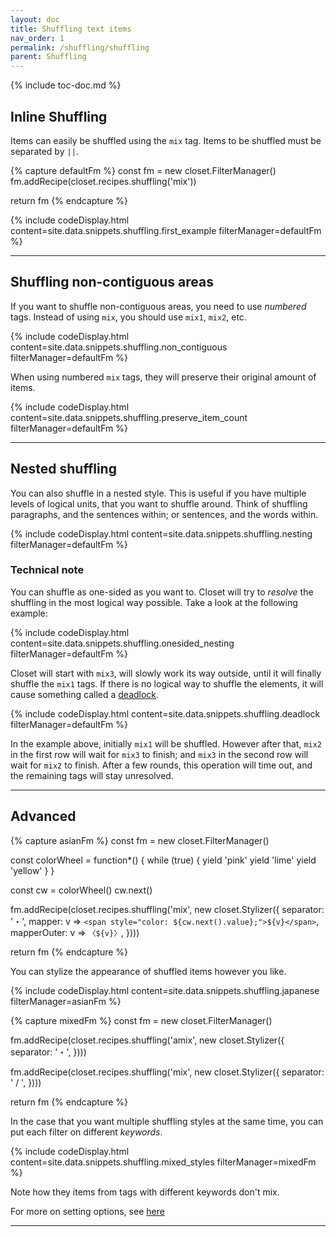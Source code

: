 ```yaml
---
layout: doc
title: Shuffling text items
nav_order: 1
permalink: /shuffling/shuffling
parent: Shuffling
---
```


{% include toc-doc.md %}

## Inline Shuffling

Items can easily be shuffled using the `mix` tag. Items to be shuffled must be separated by `||`.

{% capture defaultFm %}
const fm = new closet.FilterManager()
fm.addRecipe(closet.recipes.shuffling('mix'))

return fm
{% endcapture %}

{% include codeDisplay.html content=site.data.snippets.shuffling.first_example filterManager=defaultFm %}

---

## Shuffling non-contiguous areas

If you want to shuffle non-contiguous areas, you need to use _numbered_ tags.
Instead of using `mix`, you should use `mix1`, `mix2`, etc.

{% include codeDisplay.html content=site.data.snippets.shuffling.non_contiguous filterManager=defaultFm %}

When using numbered `mix` tags, they will preserve their original amount of items.

{% include codeDisplay.html content=site.data.snippets.shuffling.preserve_item_count filterManager=defaultFm %}

---

## Nested shuffling

You can also shuffle in a nested style.
This is useful if you have multiple levels of logical units, that you want to shuffle around.
Think of shuffling paragraphs, and the sentences within; or sentences, and the words within.

{% include codeDisplay.html content=site.data.snippets.shuffling.nesting filterManager=defaultFm %}

### Technical note

You can shuffle as one-sided as you want to.
Closet will try to _resolve_ the shuffling in the most logical way possible.
Take a look at the following example:

{% include codeDisplay.html content=site.data.snippets.shuffling.onesided_nesting filterManager=defaultFm %}

Closet will start with `mix3`, will slowly work its way outside, until it will finally shuffle the `mix1` tags.
If there is no logical way to shuffle the elements, it will cause something called a [deadlock](https://en.wikipedia.org/wiki/Deadlock).

{% include codeDisplay.html content=site.data.snippets.shuffling.deadlock filterManager=defaultFm %}

In the example above, initially `mix1` will be shuffled.
However after that, `mix2` in the first row will wait for `mix3` to finish; and `mix3` in the second row will wait for `mix2` to finish.
After a few rounds, this operation will time out, and the remaining tags will stay unresolved.

---

## Advanced

{% capture asianFm %}
const fm = new closet.FilterManager()

const colorWheel = function*() {
  while (true) {
    yield 'pink'
    yield 'lime'
    yield 'yellow'
  }
}

const cw = colorWheel()
cw.next()

fm.addRecipe(closet.recipes.shuffling('mix', new closet.Stylizer({
  separator: '・',
  mapper: v => `<span style="color: ${cw.next().value};">${v}</span>`,
  mapperOuter: v => `〈${v}〉`,
})))

return fm
{% endcapture %}

You can stylize the appearance of shuffled items however you like.

{% include codeDisplay.html content=site.data.snippets.shuffling.japanese filterManager=asianFm %}

{% capture mixedFm %}
const fm = new closet.FilterManager()

fm.addRecipe(closet.recipes.shuffling('amix', new closet.Stylizer({
  separator: '・',
})))

fm.addRecipe(closet.recipes.shuffling('mix', new closet.Stylizer({
  separator: ' / ',
})))

return fm
{% endcapture %}

In the case that you want multiple shuffling styles at the same time, you can put each filter on different _keywords_.

{% include codeDisplay.html content=site.data.snippets.shuffling.mixed_styles filterManager=mixedFm %}

Note how they items from tags with different keywords don't mix.

For more on setting options, see [here](TODO)

---
